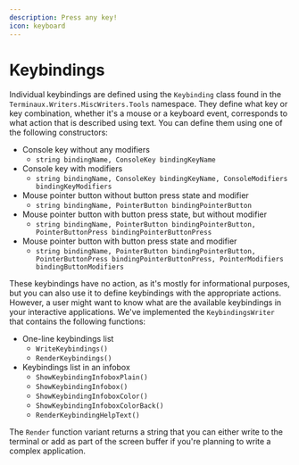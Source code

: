 ```yaml
---
description: Press any key!
icon: keyboard
---
```


# Keybindings

Individual keybindings are defined using the `Keybinding` class found in the `Terminaux.Writers.MiscWriters.Tools` namespace. They define what key or key combination, whether it's a mouse or a keyboard event, corresponds to what action that is described using text. You can define them using one of the following constructors:

* Console key without any modifiers
  * `string bindingName, ConsoleKey bindingKeyName`
* Console key with modifiers
  * `string bindingName, ConsoleKey bindingKeyName, ConsoleModifiers bindingKeyModifiers`
* Mouse pointer button without button press state and modifier
  * `string bindingName, PointerButton bindingPointerButton`
* Mouse pointer button with button press state, but without modifier
  * `string bindingName, PointerButton bindingPointerButton, PointerButtonPress bindingPointerButtonPress`
* Mouse pointer button with button press state and modifier
  * `string bindingName, PointerButton bindingPointerButton, PointerButtonPress bindingPointerButtonPress, PointerModifiers bindingButtonModifiers`

These keybindings have no action, as it's mostly for informational purposes, but you can also use it to define keybindings with the appropriate actions. However, a user might want to know what are the available keybindings in your interactive applications. We've implemented the `KeybindingsWriter` that contains the following functions:

* One-line keybindings list
  * `WriteKeybindings()`
  * `RenderKeybindings()`
* Keybindings list in an infobox
  * `ShowKeybindingInfoboxPlain()`
  * `ShowKeybindingInfobox()`
  * `ShowKeybindingInfoboxColor()`
  * `ShowKeybindingInfoboxColorBack()`
  * `RenderKeybindingHelpText()`

The `Render` function variant returns a string that you can either write to the terminal or add as part of the screen buffer if you're planning to write a complex application.
